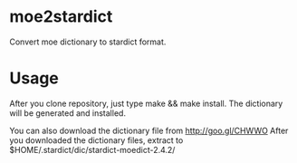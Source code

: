moe2stardict
============

Convert moe dictionary to stardict format.

Usage
=====
After you clone repository, just type make && make install.
The dictionary will be generated and installed.

You can also download the dictionary file from http://goo.gl/CHWWO
After you downloaded the dictionary files, extract to $HOME/.stardict/dic/stardict-moedict-2.4.2/

